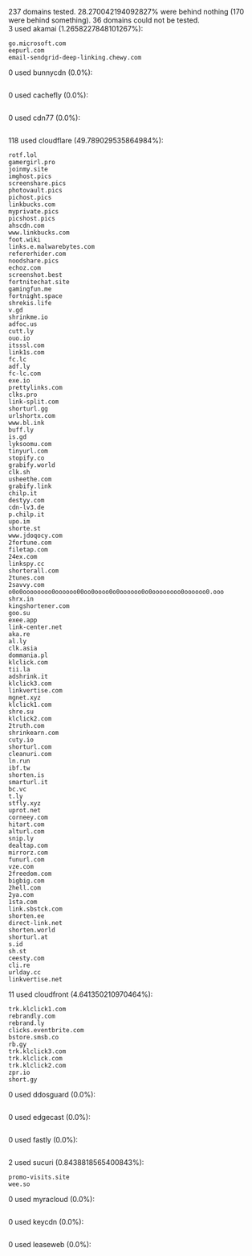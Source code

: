 237 domains tested. 28.270042194092827% were behind nothing (170 were behind something). 36 domains could not be tested.<br>
3 used akamai (1.2658227848101267%):
```
go.microsoft.com
eepurl.com
email-sendgrid-deep-linking.chewy.com
```

0 used bunnycdn (0.0%):
```

```

0 used cachefly (0.0%):
```

```

0 used cdn77 (0.0%):
```

```

118 used cloudflare (49.789029535864984%):
```
rotf.lol
gamergirl.pro
joinmy.site
imghost.pics
screenshare.pics
photovault.pics
pichost.pics
linkbucks.com
myprivate.pics
picshost.pics
ahscdn.com
www.linkbucks.com
foot.wiki
links.e.malwarebytes.com
refererhider.com
noodshare.pics
echoz.com
screenshot.best
fortnitechat.site
gamingfun.me
fortnight.space
shrekis.life
v.gd
shrinkme.io
adfoc.us
cutt.ly
ouo.io
itsssl.com
link1s.com
fc.lc
adf.ly
fc-lc.com
exe.io
prettylinks.com
clks.pro
link-split.com
shorturl.gg
urlshortx.com
www.bl.ink
buff.ly
is.gd
lyksoomu.com
tinyurl.com
stopify.co
grabify.world
clk.sh
usheethe.com
grabify.link
chilp.it
destyy.com
cdn-lv3.de
p.chilp.it
upo.im
shorte.st
www.jdoqocy.com
2fortune.com
filetap.com
24ex.com
linkspy.cc
shorterall.com
2tunes.com
2savvy.com
o0o0oooooooo0oooooo00oo0oooo0o0oooooo0o0oooooooo0oooooo0.ooo
shrx.in
kingshortener.com
goo.su
exee.app
link-center.net
aka.re
al.ly
clk.asia
dommania.pl
klclick.com
tii.la
adshrink.it
klclick3.com
linkvertise.com
mgnet.xyz
klclick1.com
shre.su
klclick2.com
2truth.com
shrinkearn.com
cuty.io
shorturl.com
cleanuri.com
ln.run
ibf.tw
shorten.is
smarturl.it
bc.vc
t.ly
stfly.xyz
uprot.net
corneey.com
hitart.com
alturl.com
snip.ly
dealtap.com
mirrorz.com
funurl.com
vze.com
2freedom.com
bigbig.com
2hell.com
2ya.com
1sta.com
link.sbstck.com
shorten.ee
direct-link.net
shorten.world
shorturl.at
s.id
sh.st
ceesty.com
cli.re
urlday.cc
linkvertise.net
```

11 used cloudfront (4.641350210970464%):
```
trk.klclick1.com
rebrandly.com
rebrand.ly
clicks.eventbrite.com
bstore.smsb.co
rb.gy
trk.klclick3.com
trk.klclick.com
trk.klclick2.com
zpr.io
short.gy
```

0 used ddosguard (0.0%):
```

```

0 used edgecast (0.0%):
```

```

0 used fastly (0.0%):
```

```

2 used sucuri (0.8438818565400843%):
```
promo-visits.site
wee.so
```

0 used myracloud (0.0%):
```

```

0 used keycdn (0.0%):
```

```

0 used leaseweb (0.0%):
```

```
